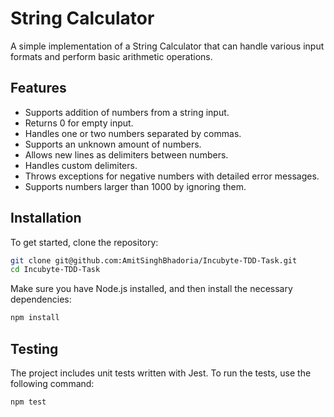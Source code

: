 # String Calculator

A simple implementation of a String Calculator that can handle various input formats and perform basic arithmetic operations.

## Features

- Supports addition of numbers from a string input.
- Returns 0 for empty input.
- Handles one or two numbers separated by commas.
- Supports an unknown amount of numbers.
- Allows new lines as delimiters between numbers.
- Handles custom delimiters.
- Throws exceptions for negative numbers with detailed error messages.
- Supports numbers larger than 1000 by ignoring them.

## Installation

To get started, clone the repository:

```bash
git clone git@github.com:AmitSinghBhadoria/Incubyte-TDD-Task.git
cd Incubyte-TDD-Task
```

Make sure you have Node.js installed, and then install the necessary dependencies:

```bash
npm install
```

## Testing
The project includes unit tests written with Jest. To run the tests, use the following command:
```bash
npm test
```







